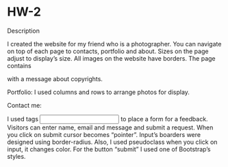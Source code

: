 # HW-2
Description

I created the website for my friend who is a photographer. 
You can navigate on top of each page to contacts, portfolio and about. Sizes on the page adjust to display’s size.
All images on the website have borders.
The page contains <footer> with a message about copyrights.


Portfolio:
I used columns and rows to arrange photos for display.


Contact me:

I used tags <input> to place a form for a feedback.  Visitors can enter name, email and message and submit a request. When you click on submit cursor becomes “pointer”. Input’s boarders were designed using border-radius. Also, I used pseudoclass when you click on input, it changes  color. For the button “submit” I used one of Bootstrap’s styles.